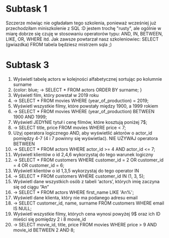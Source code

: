 # Subtask 1
Szczerze mówiąc nie ogładałam tego szkolenia, ponieważ wcześniej już przechodziłam miniszkolenie z SQL :D jestem trochę "rusty", ale ogólnie w miarę dobrze się czuję w stosowaniu operatorów typu: AND, IN, BETWEEN, LIKE, OR, WHERE itd. 
Jak zawsze powtarzał nasz szkoleniowiec: SELECT (gwiazdka) FROM tabela będziesz mistrzem sqla ;)

# Subtask 3
1.  Wyświetl tabelę actors w kolejności alfabetycznej sortując po kolumnie surname 
2. {color: blue; → SELECT * FROM actors ORDER BY surname; }
3.  Wyświetl film, który powstał w 2019 roku 
4.  → SELECT * FROM movies WHERE (year_of_production) = 2019; 
5.  Wyświetl wszystkie filmy, które powstały między 1900, a 1999 rokiem 
6.  → SELECT * FROM movies WHERE (year_of_production) BETWEEN 1900 AND 1999;
7.  Wyświetl JEDYNIE tytuł i cenę filmów, które kosztują poniżej 7$; 
8.  → SELECT title, price FROM movies WHERE price < 7;
9.  Użyj operatora logicznego AND, aby wyświetlić aktorów o actor_id pomiędzy 4-7 (4 i 7 powinny się wyświetlać). NIE UŻYWAJ operatora BETWEEN 
10.  → SELECT * FROM actors WHERE actor_id >= 4 AND actor_id <= 7;
11.  Wyświetl klientów o id 2,4,6 wykorzystaj do tego warunek logiczny 
12.  → SELECT * FROM customers WHERE customer_id = 2 OR customer_id = 4 OR customer_id = 6;
13.  Wyświetl klientów o id 1,3,5 wykorzystaj do tego operator IN 
14.  → SELECT * FROM customers WHERE customer_id IN (1, 3, 5);
15.  Wyświetl dane wszystkich osób z tabeli ‘actors’, których imię zaczyna się od ciągu “An” 
16.  → SELECT * FROM actors WHERE first_name LIKE 'An%';
17.  Wyświetl dane klienta, który nie ma podanego adresu email 
18.  → SELECT customer_id, name, surname FROM customers WHERE email IS NULL;
19. Wyświetl wszystkie filmy, których cena wynosi powyżej 9$ oraz ich ID mieści się pomiędzy 2 i 8 movie_id 
20. → SELECT movie_id, title, price FROM movies WHERE price > 9 AND movie_id BETWEEN 2 AND 8;




